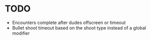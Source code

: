 # TODO
* Encounters complete after dudes offscreen or timeout
* Bullet shoot timeout based on the shoot type instead of a global modifier
